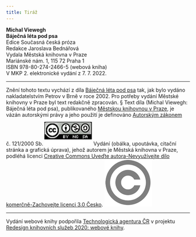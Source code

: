 ```yaml
---
title: Tiráž
---
```


**Michal Viewegh    
Báječná léta pod psa**  
Edice Současná česká próza  
Redakce Jaroslava Bednářová  
Vydala Městská knihovna v Praze  
Mariánské nám. 1, 115 72 Praha 1  
ISBN 978-80-274-2466-5 (webová kniha)  
V MKP 2. elektronické vydání z 7. 7. 2022.

***

Znění tohoto textu vychází z díla [Báječná léta pod psa](https://search.mlp.cz/cz/titul/bajecna-leta-pod-psa/2350299/) tak, jak bylo vydáno nakladatelstvím Petrov v Brně v roce 2002. Pro potřeby vydání Městské knihovny v Praze byl text redakčně zpracován.
§
Text díla (Michal Viewegh: Báječná léta pod psa), publikovaného [Městskou knihovnou v Praze](https://www.mlp.cz/cz/), je vázán autorskými právy a jeho použití je definováno [Autorským zákonem](https://www.mkcr.cz/predpisy-zakonu-709.html) č. 121/2000 Sb.
[![image001.jpg](./resources/image001_fmt.png)](https://creativecommons.org/licenses/by-nc-sa/3.0/cz/)
Vydání (obálka, upoutávka, citační stránka a grafická úprava), jehož autorem je Městská knihovna v Praze, podléhá licenci [Creative Commons Uveďte autora-Nevyužívejte dílo komerčně-Zachovejte licenci 3.0 Česko](https://creativecommons.org/licenses/by-nc-sa/3.0/cz/).
![image002.jpg](./resources/image002_fmt.png)

***

Vydání webové knihy podpořila [Technologická agentura ČR](https://www.tacr.cz/) v projektu [Redesign knihovních služeb 2020: webové knihy](https://starfos.tacr.cz/cs/project/TL04000391).